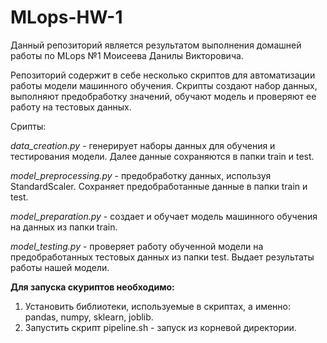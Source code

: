 # MLops-HW-1

Данный репозиторий является результатом выполнения домашней работы по MLops №1 Моисеева Данилы Викторовича.

Репозиторий содержит в себе несколько скриптов для автоматизации работы модели машинного обучения.
Скрипты создают набор данных, выполняют предобработку значений, обучают модель и проверяют ее работу на тестовых данных.

Срипты:

*data_creation.py* - генерирует наборы данных для обучения и тестирования модели. Далее данные сохраняются в папки train и test.

*model_preprocessing.py* - предобработку данных, используя StandardScaler. Сохраняет предобработанные данные в папки train и test.

*model_preparation.py* - создает и обучает модель машинного обучения на данных из папки train. 

*model_testing.py* - проверяет работу обученной модели на предобработанных тестовых данных из папки test. Выдает результаты работы нашей модели.



**Для запуска скуриптов необходимо:**

1. Установить библиотеки, используемые в скриптах, а именно: pandas, numpy, sklearn, joblib.
2. Запустить скрипт pipeline.sh - запуск из корневой директории.
